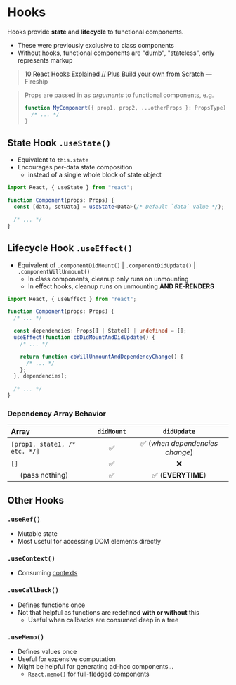 # Hooks

Hooks provide **state** and **lifecycle** to functional components.

- These were previously exclusive to class components
- Without hooks, functional components are "dumb", "stateless", only represents markup

> [10 React Hooks Explained // Plus Build your own from Scratch](https://www.youtube.com/watch?v=TNhaISOUy6Q)
> ― Fireship

> Props are passed in as _arguments_ to functional components, e.g.
>
> ```ts
> function MyComponent({ prop1, prop2, ...otherProps }: PropsType) {
>   /* ... */
> }
> ```

## State Hook `.useState()`

- Equivalent to `this.state`
- Encourages per-data state composition
  - instead of a single whole block of state object

```ts
import React, { useState } from "react";

function Component(props: Props) {
  const [data, setData] = useState<Data>(/* Default `data` value */);

  /* ... */
}
```

## Lifecycle Hook `.useEffect()`

- Equivalent of `.componentDidMount()` | `.componentDidUpdate()` | `.componentWillUnmount()`
  - In class components, cleanup only runs on unmounting
  - In effect hooks, cleanup runs on unmounting **AND RE-RENDERS**

```ts
import React, { useEffect } from "react";

function Component(props: Props) {
  /* ... */

  const dependencies: Props[] | State[] | undefined = [];
  useEffect(function cbDidMountAndDidUpdate() {
    /* ... */

    return function cbWillUnmountAndDependencyChange() {
      /* ... */
    };
  }, dependencies);

  /* ... */
}
```

### Dependency Array Behavior

| Array                         | `didMount` |           `didUpdate`           |
| :---------------------------- | :--------: | :-----------------------------: |
| `[prop1, state1, /* etc. */]` |     ✅     | ✅ (_when dependencies change_) |
| `[]`                          |     ✅     |               ❌                |
| ` ` &nbsp; (pass nothing)     |     ✅     |       ✅ (**EVERYTIME**)        |

## Other Hooks

### `.useRef()`

- Mutable state
- Most useful for accessing DOM elements directly

### `.useContext()`

- Consuming [contexts](https://reactjs.org/docs/context.html)

### `.useCallback()`

- Defines functions once
- Not that helpful as functions are redefined **with or without** this
  - Useful when callbacks are consumed deep in a tree

### `.useMemo()`

- Defines values once
- Useful for expensive computation
- Might be helpful for generating ad-hoc components...
  - `React.memo()` for full-fledged components
